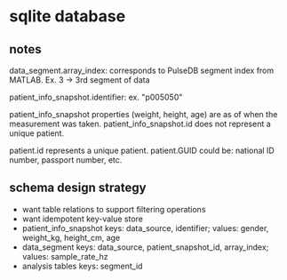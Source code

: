 # sqlite database
## notes
data_segment.array_index: corresponds to PulseDB segment index from MATLAB.  Ex. 3 -> 3rd segment of data

patient_info_snapshot.identifier: ex. "p005050"

patient_info_snapshot properties (weight, height, age) are as of when the measurement was taken.  patient_info_snapshot.id does not represent a unique patient.

patient.id represents a unique patient.  patient.GUID could be: national ID number, passport number, etc.

## schema design strategy
- want table relations to support filtering operations
- want idempotent key-value store
- patient_info_snapshot keys: data_source, identifier; values: gender, weight_kg, height_cm, age
- data_segment keys: data_source, patient_snapshot_id, array_index; values: sample_rate_hz
- analysis tables keys: segment_id
